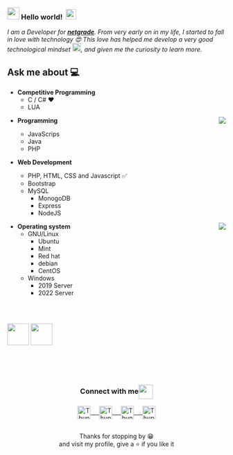 ### <img src="./Hi.gif" width="28px"> Hello world!&nbsp; <img src="./Earth.gif" width="24px">
<em>I am a Developer for <a href="https://netgrade.de"><b>netgrade</b></a>. From very early on in my life, I started to fall in love with technology 😍 This love has helped me develop a very good technological mindset <img src="./PC.gif" height="20px"/>, and given me the curiosity to learn more.</em>
 <br/>
## Ask me about :computer:
- **Competitive Programming**
	- C / C# ❤️ 
	- LUA

<img align="right" src="./Developer.gif"/>

- **Programming**
  - JavaScrips
  - Java
  - PHP
 
- **Web Development**
	- PHP, HTML, CSS and Javascript :white_check_mark:
	- Bootstrap
  - MySQL
	- MonogoDB
	- Express
	- NodeJS 

<img align="right" src="./server3.jpg"/>


- **Operating system**
  - GNU/Linux
    - Ubuntu
    - Mint
    - Red hat
    - debian
    - CentOS
  - Windows
    - 2019 Server
    - 2022 Server

<br>
<br>

<code><a href="https://www.andredingfelder.de/" target="_blank"><img height="50" src="https://www.vectorlogo.zone/logos/mysql/mysql-horizontal.svg"></a></code>
<code><a href="https://www.andredingfelder.de/" target="_blank"><img height="50" src="https://www.vectorlogo.zone/logos/linux/linux-ar21.svg"></a></code>

<br/>
<br/>
<br/>


<div align="center">
  <h3 align="center">Connect with me<img align="center" src="./Handshake.gif" height="33px" /></h3> 
</div>
<p align="center">
 <a href="https://discord.com/users/409378557765353473" target="blank">
  <img align="center" alt="Thunder386 Discord" width="30px" src="./discord-icon.svg" /> &nbsp; &nbsp;
 </a>
 <a href="https://www.instagram.com/andre.d_kt/" target="blank">
  <img align="center" alt="Thunder386 Instagram" width="30px" src="./instagram-icon.svg" /> &nbsp; &nbsp;
 </a>
 <a href="https://twitter.com/thunder3864" target="blank">
  <img align="center" alt="Thunder386 Twitter" width="30px" src="https://www.vectorlogo.zone/logos/twitter/twitter-official.svg" /> &nbsp; &nbsp;
 </a>
 <a href="https://steamcommunity.com/id/thunder386/" target="blank">
  <img align="center" alt="Thunder386 Steam" width="30px" src="https://www.vectorlogo.zone/logos/steampowered/steampowered-icon.svg" />
 </a> 
	
  <br/>
  <br/>
  <p style="text-align: center">
  Thanks for stopping by 😁<br/>
and visit my profile, give a ⭐️ if you like it</p>
</p>
